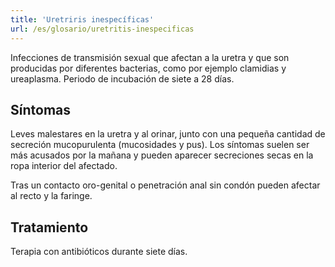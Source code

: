```yaml
---
title: 'Uretriris inespecíficas'
url: /es/glosario/uretritis-inespecificas
---
```


Infecciones de transmisión sexual que afectan a la uretra y que son producidas por diferentes bacterias, como por ejemplo clamidias y ureaplasma. Periodo de incubación de siete a 28 días.

## Síntomas

Leves malestares en la uretra y al orinar, junto con una pequeña cantidad de secreción mucopurulenta (mucosidades y pus). Los síntomas suelen ser más acusados por la mañana y pueden aparecer secreciones secas en la ropa interior del afectado.

Tras un contacto oro-genital o penetración anal sin condón pueden afectar al recto y la faringe.

## Tratamiento

Terapia con antibióticos durante siete días.